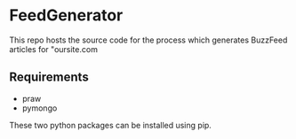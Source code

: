# FeedGenerator

This repo hosts the source code for the process which generates BuzzFeed articles for "oursite.com

## Requirements

* praw
* pymongo

These two python packages can be installed using pip.
